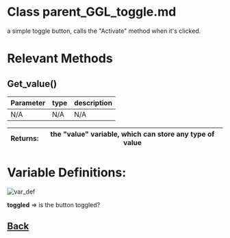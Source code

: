 # Class parent_GGL_toggle.md

a simple toggle button, calls the "Activate" method when it's clicked.

# Relevant Methods

## Get_value()

| Parameter   |  type   |              description                   |
|--           |       --|--                                          |
|  N/A  |   N/A   |  N/A    |

| Returns:  |  the "value" variable, which can store any type of value |
|--         |                                                        --|

# Variable Definitions:

![var_def](https://github.com/Ced30/GML-GUI-Library-GGL-Documentation/blob/main/Images/API/GGL_instance/parent_GGL_toggle.png)

**toggled**       => is the button toggled?

## [Back](https://github.com/Ced30/GML-GUI-Library-GGL-Documentation/blob/main/API/Instance%20Classes.md)
